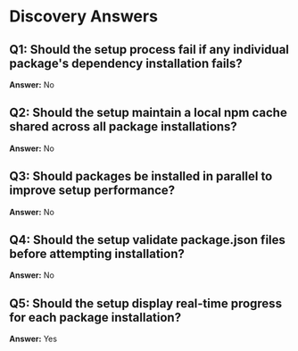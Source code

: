# Discovery Answers

## Q1: Should the setup process fail if any individual package's dependency installation fails?
**Answer:** No

## Q2: Should the setup maintain a local npm cache shared across all package installations?
**Answer:** No

## Q3: Should packages be installed in parallel to improve setup performance?
**Answer:** No

## Q4: Should the setup validate package.json files before attempting installation?
**Answer:** No

## Q5: Should the setup display real-time progress for each package installation?
**Answer:** Yes